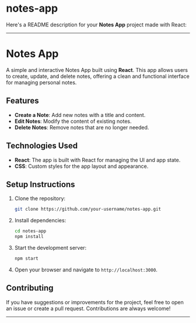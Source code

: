 # notes-app
Here's a README description for your **Notes App** project made with React:

---

# Notes App

A simple and interactive Notes App built using **React**. This app allows users to create, update, and delete notes, offering a clean and functional interface for managing personal notes.

## Features
- **Create a Note**: Add new notes with a title and content.
- **Edit Notes**: Modify the content of existing notes.
- **Delete Notes**: Remove notes that are no longer needed.
  
## Technologies Used
- **React**: The app is built with React for managing the UI and app state.
- **CSS**: Custom styles for the app layout and appearance.

## Setup Instructions

1. Clone the repository:
   ```bash
   git clone https://github.com/your-username/notes-app.git
   ```

2. Install dependencies:
   ```bash
   cd notes-app
   npm install
   ```

3. Start the development server:
   ```bash
   npm start
   ```

4. Open your browser and navigate to `http://localhost:3000`.

## Contributing
If you have suggestions or improvements for the project, feel free to open an issue or create a pull request. Contributions are always welcome!

---
